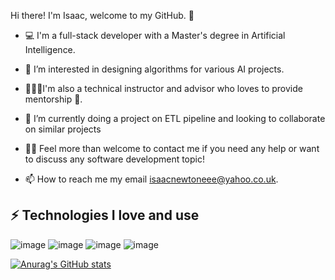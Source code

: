 Hi there! I'm Isaac, welcome to my GitHub. 🌱

- 💻 I'm a full-stack developer with a Master's degree in Artificial Intelligence.


- 👀 I’m interested in designing algorithms for various AI projects. 


- 👨🏼‍💻I'm also a technical instructor and advisor who loves to provide mentorship 🌱.


- 💞️ I’m currently doing a project on ETL pipeline and looking to collaborate on similar projects

- 👋💬 Feel more than welcome to contact me if you need any help or want to discuss any software development topic! 

- 📫 How to reach me my email isaacnewtoneee@yahoo.co.uk.



⚡ Technologies I love and use
----------------------------------------------------

![image](https://user-images.githubusercontent.com/53093640/217236491-18f342ae-4e18-455a-a7e7-8614e3ca2677.png)
![image](https://user-images.githubusercontent.com/53093640/217236524-3659b513-7a8e-4e47-84e3-3bd1c4a3dd2d.png)
![image](https://user-images.githubusercontent.com/53093640/217236578-78d66fbb-91f7-4772-b216-fbd03f26cf11.png)
![image](https://user-images.githubusercontent.com/53093640/217236611-a8f0de45-75ac-45f3-9882-3d416ebfef19.png)

[![Anurag's GitHub stats](https://github-readme-stats.vercel.app/api?username=anuraghazra)](https://github.com/anuraghazra/github-readme-stats)

<!---
isaacnewt/isaacnewt is a ✨ special ✨ repository because its `README.md` (this file) appears on your GitHub profile.
You can click the Preview link to take a look at your changes.
--->
